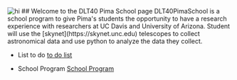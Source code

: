  <img src="https://svalenti.github.io/DLT40PimaSchool.github.io/images/Prompt.jpg" alt="hi" class="inline"/> 
 ## Welcome to the DLT40 Pima School page 
 DLT40PimaSchool is a school program to give Pima's students the opportunity to have a research experience with researchers at UC Davis and University of Arizona. Student will use the [skynet](https://skynet.unc.edu) telescopes to collect astronomical data and use python to analyze the data they collect.
 
 
- List to do [to do list](to_do_list.md)

- School Program [School Program](program.md)



